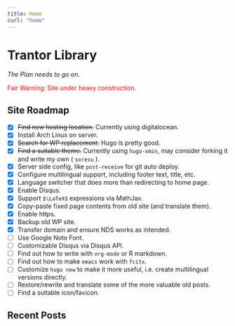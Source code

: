 ```yaml
---
title: Home
curl: "home"
---
```


# Trantor Library
_The Plan needs to go on._

<span style="color:red">Fair Warning: Site under heavy construction.</span>

## Site Roadmap

- [x] ~~Find new hosting location.~~ Currently using digitalocean.
- [x] Install Arch Linux on server.
- [x] ~~Search for WP replacement.~~ Hugo is pretty good.
- [x] ~~Find a suitable theme.~~ Currently using `hugo-xmin`, may consider forking it and write my own ( `soresu` ).
- [x] Server side config, like `post-receive` for git auto deploy.
- [x] Configure multilingual support, including footer text, title, etc.
- [x] Language switcher that does more than redirecting to home page.
- [x] Enable Disqus.
- [x] Support `$\LaTeX$` expressions via MathJax.
- [x] Copy-paste fixed page contents from old site (and translate them).
- [x] Enable https.
- [x] Backup old WP site.
- [x] Transfer domain and ensure NDS works as intended.
- [ ] Use Google Noto Font.
- [ ] Customizable Disqus via Disqus API.
- [ ] Find out how to write with `org-mode` or R markdown.
- [ ] Find out how to make `emacs` work with `fcitx`.
- [ ] Customize `hugo new` to make it more useful, i.e. create multilingual versions directly.
- [ ] Restore/rewrite and translate some of the more valuable old posts.
- [ ] Find a suitable icon/favicon.

## Recent Posts

